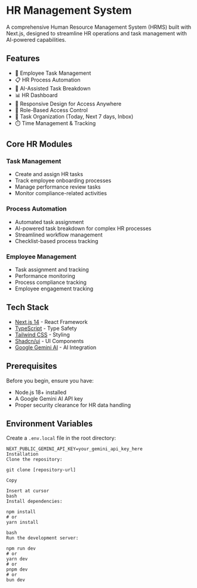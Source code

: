 # HR Management System

A comprehensive Human Resource Management System (HRMS) built with Next.js, designed to streamline HR operations and task management with AI-powered capabilities.

## Features

- 👥 Employee Task Management
- 📋 HR Process Automation
- 🤖 AI-Assisted Task Breakdown
- 📊 HR Dashboard
- 📱 Responsive Design for Access Anywhere
- 🔐 Role-Based Access Control
- 📅 Task Organization (Today, Next 7 days, Inbox)
- ⏱️ Time Management & Tracking

## Core HR Modules

### Task Management

- Create and assign HR tasks
- Track employee onboarding processes
- Manage performance review tasks
- Monitor compliance-related activities

### Process Automation

- Automated task assignment
- AI-powered task breakdown for complex HR processes
- Streamlined workflow management
- Checklist-based process tracking

### Employee Management

- Task assignment and tracking
- Performance monitoring
- Process compliance tracking
- Employee engagement tracking

## Tech Stack

- [Next.js 14](https://nextjs.org/) - React Framework
- [TypeScript](https://www.typescriptlang.org/) - Type Safety
- [Tailwind CSS](https://tailwindcss.com/) - Styling
- [Shadcn/ui](https://ui.shadcn.com/) - UI Components
- [Google Gemini AI](https://ai.google.dev/) - AI Integration

## Prerequisites

Before you begin, ensure you have:

- Node.js 18+ installed
- A Google Gemini AI API key
- Proper security clearance for HR data handling

## Environment Variables

Create a `.env.local` file in the root directory:

```env
NEXT_PUBLIC_GEMINI_API_KEY=your_gemini_api_key_here
Installation
Clone the repository:

git clone [repository-url]

Copy

Insert at cursor
bash
Install dependencies:

npm install
# or
yarn install

bash
Run the development server:

npm run dev
# or
yarn dev
# or
pnpm dev
# or
bun dev
```
